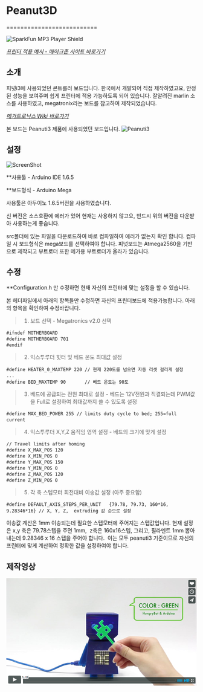 # Peanut3D
==========================

![SparkFun MP3 Player Shield](https://github.com/makezonefablab/Peanut3D/blob/master/img/feature1.jpg)  

[*프린터 적용 예시 - 메이크존 사이트 바로가기*](http://makezone.co.kr/blog/2015/12/07/peanuti3/)

소개
--------------
피넛i3에 사용되었던 콘트롤러 보드입니다.
한국에서 개발되어 직접 제작하였고요, 안정된 성능을 보여주며 쉽게 프린터에 적용 가능하도록 되어 있습니다.
잘알려진 marlin 소스를 사용하였고, megatronix라는 보드를 참고하여 제작되었습니다.

[*메가트로닉스 Wiki 바로가기*](http://reprap.org/wiki/Megatronics_2.0)


본 보드는 Peanuti3 제품에 사용되었던 보드입니다.
![Peanuti3](https://github.com/makezonefablab/Peanut3D/blob/master/img/IMG_4490.jpg)  




설정
--------------
![ScreenShot](https://github.com/makezonefablab/Peanut3D/blob/master/img/wiring.jpg)


 **사용툴 - Arduino IDE 1.6.5
 
 **보드형식 - Arduino Mega
 
 사용툴은 아두이노 1.6.5버전을 사용하였습니다.
 
 신 버전은 소스호환에 에러가 있어 현재는 사용하지 않고요, 반드시 위의 버전을 다운받아 사용하는게 좋습니다.
 
 src폴더에 있는 파일을 다운로드하여 바로 컴파일하여 에러가 없는지 확인 합니다. 컴파일 시 보드형식은 mega보드를 선택하여야 합니다. 피넛보드는 Atmega2560을 기반으로 제작되고 부트로더 또한 메가용 부트로더가 올라가 있습니다.
 
 
수정
--------------
**Configuration.h 만 수정하면 현재 자신의 프린터에 맞는 설정을 할 수 있습니다.

본 헤더파일에서 아래의 항목들만 수정하면 자신의 프린터보드에 적용가능합니다. 아래의 항목을 확인하여 수정바랍니다.

> 1. 보드 선택 - Megatronics v2.0 선택
```
#ifndef MOTHERBOARD
#define MOTHERBOARD 701
#endif

```

> 2. 익스투루더 힛터 및 베드 온도 최대값 설정 
```
#define HEATER_0_MAXTEMP 220 // 현재 220도를 넘으면 자동 리셋 걸리게 설정
...
#define BED_MAXTEMP 90       // 베드 온도는 90도

```

> 3. 베드에 공급되는 전원 최대로 설정 - 베드는 12V전원과 직결되는데 PWM값을 Full로 설정하여 최대값까지 쓸 수 있도록 설정
```
#define MAX_BED_POWER 255 // limits duty cycle to bed; 255=full current
```

> 4. 익스투루더 X,Y,Z 움직임 영역 설정 - 베드의 크기에 맞게 설정
```
// Travel limits after homing
#define X_MAX_POS 120
#define X_MIN_POS 0
#define Y_MAX_POS 150
#define Y_MIN_POS 0
#define Z_MAX_POS 120
#define Z_MIN_POS 0
```

> 5. 각 축 스텝모터 회전대비 이송값 설정 (아주 중요함)
```
#define DEFAULT_AXIS_STEPS_PER_UNIT   {79.78, 79.73, 160*16, 9.28346*16} // X, Y, Z,  extruding 값 순으로 설정

```

이송값 계산은 1mm 이송되는데 필요한 스텝모터에 주어지는 스텝값입니다. 현재 설정은 x,y 축은 79.78스텝을 주면 1mm,  z축은 160x16스텝, 그리고, 필라멘트 1mm 뽑아내는데 9.28346 x 16 스텝을 주어야 합니다.  이는 모두 peanuti3 기준이므로 자신의 프린터에 맞게 계산하여 정확한 값을 설정하여야 합니다.



제작영상
--------------
[![ScreenShot](https://raw.githubusercontent.com/makezonefablab/HungryBot/master/img/vimeo.png)](https://vimeo.com/102814242)



